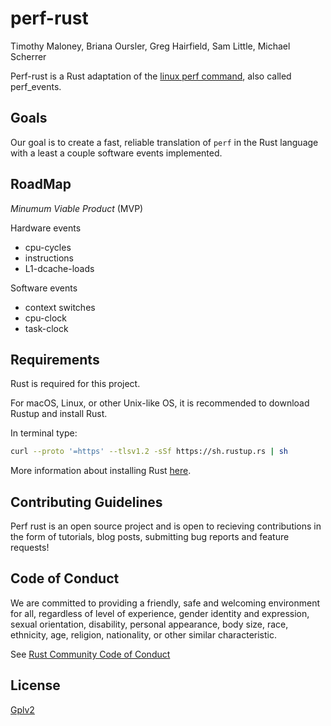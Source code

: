 # perf-rust

Timothy Maloney, Briana Oursler, Greg Hairfield, Sam Little, Michael Scherrer

Perf-rust is a Rust adaptation of the [linux perf command][1], also called perf_events.

## Goals

Our goal is to create a fast, reliable translation of `perf` in the Rust language with a least a couple software events implemented.


## RoadMap

*Minumum Viable Product* (MVP)

Hardware events
- cpu-cycles
- instructions 
- L1-dcache-loads

Software events
- context switches
- cpu-clock
- task-clock



## Requirements

Rust is required for this project.

For macOS, Linux, or other Unix-like OS, it is recommended to download Rustup and install Rust.

In terminal type:

```bash
curl --proto '=https' --tlsv1.2 -sSf https://sh.rustup.rs | sh
```

More information about installing Rust [here][3].


## Contributing Guidelines

Perf rust is an open source project and is open to recieving contributions in the form of tutorials, blog posts, submitting bug reports and feature requests!

## Code of Conduct

 We are committed to providing a friendly, safe and welcoming environment for all, regardless of level of experience, gender identity and expression, sexual orientation, disability, personal appearance, body size, race, ethnicity, age, religion, nationality, or other similar characteristic.

 See [Rust Community Code of Conduct][4]

## License
[Gplv2][2]








[1]:https://perf.wiki.kernel.org/index.php/Main_Page
[2]:https://choosealicense.com/licenses/gpl-2.0/
[3]:https://www.rust-lang.org/tools/install
[4]:https://www.rust-lang.org/policies/code-of-conduct